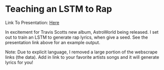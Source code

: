 # Teaching an LSTM to Rap

Link To Presentation: [Here](https://www.dropbox.com/s/uhdvovyvfr9dm9x/NLP_and_rap_generation.pptx?dl=0)

In excitement for Travis Scotts new album, AstroWorld being released. I set out to train an LSTM to generate rap lyrics, when give a seed.
See the presentation link above for an example output.

Note: Due to explicit language, I removed a large portion of the webscrape links (the data). Add in link to your favorite artists songs and it will generate lyrics for you!
